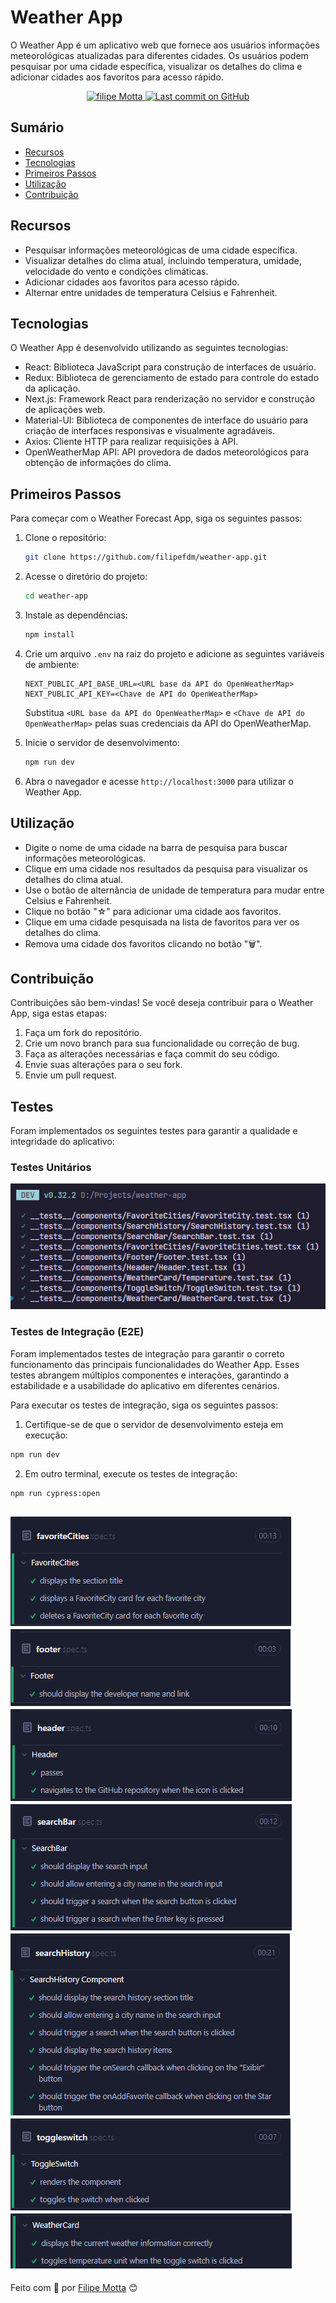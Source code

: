 # Weather App

O Weather App é um aplicativo web que fornece aos usuários informações meteorológicas atualizadas para diferentes cidades. Os usuários podem pesquisar por uma cidade específica, visualizar os detalhes do clima e adicionar cidades aos favoritos para acesso rápido.

<p align="center">
   <a href="https://www.linkedin.com/in/filipefmotta/">
      <img alt="filipe Motta" src="https://img.shields.io/badge/-Filipe%20Motta-4e5acf?style=flat&logo=Linkedin&logoColor=white" />
   </a>

  <a aria-label="Last Commit" href="https://github.com/filipefdm/weather-app/commits/master">
    <img alt="Last commit on GitHub" src="https://img.shields.io/github/last-commit/filipefdm/weather-app?color=4e5acf">
  </a>
</p>

## Sumário

- [Recursos](#recursos)
- [Tecnologias](#tecnologias)
- [Primeiros Passos](#primeiros-passos)
- [Utilização](#utilização)
- [Contribuição](#contribuição)

## Recursos

- Pesquisar informações meteorológicas de uma cidade específica.
- Visualizar detalhes do clima atual, incluindo temperatura, umidade, velocidade do vento e condições climáticas.
- Adicionar cidades aos favoritos para acesso rápido.
- Alternar entre unidades de temperatura Celsius e Fahrenheit.

## Tecnologias

O Weather App é desenvolvido utilizando as seguintes tecnologias:

- React: Biblioteca JavaScript para construção de interfaces de usuário.
- Redux: Biblioteca de gerenciamento de estado para controle do estado da aplicação.
- Next.js: Framework React para renderização no servidor e construção de aplicações web.
- Material-UI: Biblioteca de componentes de interface do usuário para criação de interfaces responsivas e visualmente agradáveis.
- Axios: Cliente HTTP para realizar requisições à API.
- OpenWeatherMap API: API provedora de dados meteorológicos para obtenção de informações do clima.

## Primeiros Passos

Para começar com o Weather Forecast App, siga os seguintes passos:

1. Clone o repositório:

   ```bash
   git clone https://github.com/filipefdm/weather-app.git
   ```

2. Acesse o diretório do projeto:

   ```bash
   cd weather-app
   ```

3. Instale as dependências:

   ```bash
   npm install
   ```

4. Crie um arquivo `.env` na raiz do projeto e adicione as seguintes variáveis de ambiente:

   ```
   NEXT_PUBLIC_API_BASE_URL=<URL base da API do OpenWeatherMap>
   NEXT_PUBLIC_API_KEY=<Chave de API do OpenWeatherMap>
   ```

   Substitua `<URL base da API do OpenWeatherMap>` e `<Chave de API do OpenWeatherMap>` pelas suas credenciais da API do OpenWeatherMap.

5. Inicie o servidor de desenvolvimento:

   ```bash
   npm run dev
   ```

6. Abra o navegador e acesse `http://localhost:3000` para utilizar o Weather App.

## Utilização

- Digite o nome de uma cidade na barra de pesquisa para buscar informações meteorológicas.
- Clique em uma cidade nos resultados da pesquisa para visualizar os detalhes do clima atual.
- Use o botão de alternância de unidade de temperatura para mudar entre Celsius e Fahrenheit.
- Clique no botão "☆" para adicionar uma cidade aos favoritos.
- Clique em uma cidade pesquisada na lista de favoritos para ver os detalhes do clima.
- Remova uma cidade dos favoritos clicando no botão "🗑".

## Contribuição

Contribuições são bem-vindas! Se você deseja contribuir para o Weather App, siga estas etapas:

1. Faça um fork do repositório.
2. Crie um novo branch para sua funcionalidade ou correção de bug.
3. Faça as alterações necessárias e faça commit do seu código.
4. Envie suas alterações para o seu fork.
5. Envie um pull request.

## Testes

Foram implementados os seguintes testes para garantir a qualidade e integridade do aplicativo:

### Testes Unitários

![Testes Unitários](.github/unit-tests.png)

### Testes de Integração (E2E)

Foram implementados testes de integração para garantir o correto funcionamento das principais funcionalidades do Weather App. Esses testes abrangem múltiplos componentes e interações, garantindo a estabilidade e a usabilidade do aplicativo em diferentes cenários.

Para executar os testes de integração, siga os seguintes passos:

1. Certifique-se de que o servidor de desenvolvimento esteja em execução:

```bash
npm run dev
```

2. Em outro terminal, execute os testes de integração:

```bash
npm run cypress:open
```

![Teste E2E - FavoritesCities](.github/favorite-cities-e2e.png)
![Teste E2E - Footer](.github/footer-e2e.png)
![Teste E2E - Header](.github/header-e2e.png)
![Teste E2E - SearchBar](.github/searchbar-e2e.png)
![Teste E2E - SearchHistory](.github/searchhistory-e2e.png)
![Teste E2E - ToggleSwitch](.github/toggleswitch-e2e.png)
![Teste E2E - WeatherCard](.github/weathercard-e2e.png)
---

Feito com 💜 por [Filipe Motta](https://github.com/filipefdm) 😊
